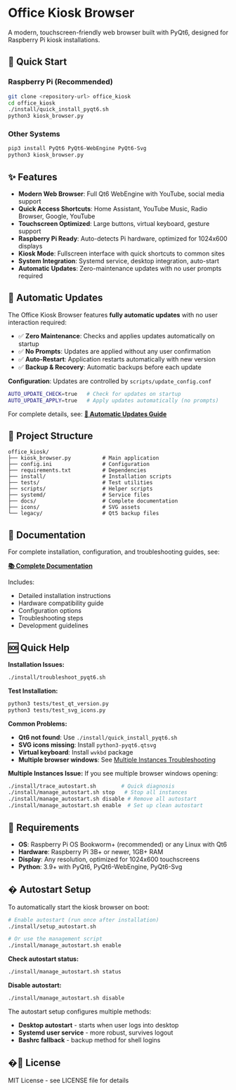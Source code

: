 # Office Kiosk Browser

A modern, touchscreen-friendly web browser built with PyQt6, designed for Raspberry Pi kiosk installations.

## 🚀 Quick Start

### Raspberry Pi (Recommended)
```bash
git clone <repository-url> office_kiosk
cd office_kiosk
./install/quick_install_pyqt6.sh
python3 kiosk_browser.py
```

### Other Systems
```bash
pip3 install PyQt6 PyQt6-WebEngine PyQt6-Svg
python3 kiosk_browser.py
```

## ✨ Features

- **Modern Web Browser**: Full Qt6 WebEngine with YouTube, social media support
- **Quick Access Shortcuts**: Home Assistant, YouTube Music, Radio Browser, Google, YouTube
- **Touchscreen Optimized**: Large buttons, virtual keyboard, gesture support
- **Raspberry Pi Ready**: Auto-detects Pi hardware, optimized for 1024x600 displays
- **Kiosk Mode**: Fullscreen interface with quick shortcuts to common sites
- **System Integration**: Systemd service, desktop integration, auto-start
- **Automatic Updates**: Zero-maintenance updates with no user prompts required

## 🔄 Automatic Updates

The Office Kiosk Browser features **fully automatic updates** with no user interaction required:

- ✅ **Zero Maintenance**: Checks and applies updates automatically on startup
- ✅ **No Prompts**: Updates are applied without any user confirmation
- ✅ **Auto-Restart**: Application restarts automatically with new version
- ✅ **Backup & Recovery**: Automatic backups before each update

**Configuration**: Updates are controlled by `scripts/update_config.conf`
```bash
AUTO_UPDATE_CHECK=true   # Check for updates on startup
AUTO_UPDATE_APPLY=true   # Apply updates automatically (no prompts)
```

For complete details, see: **[🔄 Automatic Updates Guide](docs/AUTOMATIC_UPDATES.md)**

## 📁 Project Structure

```
office_kiosk/
├── kiosk_browser.py          # Main application
├── config.ini                # Configuration
├── requirements.txt          # Dependencies
├── install/                  # Installation scripts
├── tests/                    # Test utilities
├── scripts/                  # Helper scripts
├── systemd/                  # Service files
├── docs/                     # Complete documentation
├── icons/                    # SVG assets
└── legacy/                   # Qt5 backup files
```

## 📖 Documentation

For complete installation, configuration, and troubleshooting guides, see:

**[📚 Complete Documentation](docs/README.md)**

Includes:
- Detailed installation instructions
- Hardware compatibility guide
- Configuration options
- Troubleshooting steps
- Development guidelines

## 🆘 Quick Help

**Installation Issues:**
```bash
./install/troubleshoot_pyqt6.sh
```

**Test Installation:**
```bash
python3 tests/test_qt_version.py
python3 tests/test_svg_icons.py
```

**Common Problems:**
- **Qt6 not found**: Use `./install/quick_install_pyqt6.sh`
- **SVG icons missing**: Install `python3-pyqt6.qtsvg`
- **Virtual keyboard**: Install `wvkbd` package
- **Multiple browser windows**: See [Multiple Instances Troubleshooting](docs/TROUBLESHOOTING_MULTIPLE_INSTANCES.md)

**Multiple Instances Issue:**
If you see multiple browser windows opening:
```bash
./install/trace_autostart.sh        # Quick diagnosis
./install/manage_autostart.sh stop   # Stop all instances
./install/manage_autostart.sh disable # Remove all autostart
./install/manage_autostart.sh enable  # Set up clean autostart
```

## 🔧 Requirements

- **OS**: Raspberry Pi OS Bookworm+ (recommended) or any Linux with Qt6
- **Hardware**: Raspberry Pi 3B+ or newer, 1GB+ RAM
- **Display**: Any resolution, optimized for 1024x600 touchscreens
- **Python**: 3.9+ with PyQt6, PyQt6-WebEngine, PyQt6-Svg

## � Autostart Setup

To automatically start the kiosk browser on boot:

```bash
# Enable autostart (run once after installation)
./install/setup_autostart.sh

# Or use the management script
./install/manage_autostart.sh enable
```

**Check autostart status:**
```bash
./install/manage_autostart.sh status
```

**Disable autostart:**
```bash
./install/manage_autostart.sh disable
```

The autostart setup configures multiple methods:
- **Desktop autostart** - starts when user logs into desktop
- **Systemd user service** - more robust, survives logout
- **Bashrc fallback** - backup method for shell logins

## �📄 License

MIT License - see LICENSE file for details
